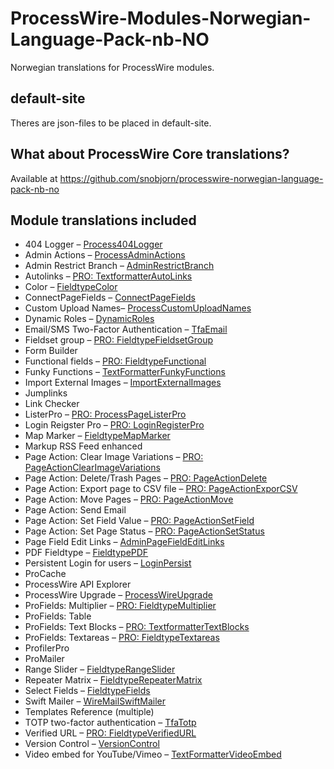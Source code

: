 # ProcessWire-Modules-Norwegian-Language-Pack-nb-NO
Norwegian translations for ProcessWire modules.

## default-site
Theres are json-files to be placed in default-site.

## What about ProcessWire Core translations?
Available at https://github.com/snobjorn/processwire-norwegian-language-pack-nb-no

## Module translations included
* 404 Logger – [Process404Logger](https://modules.processwire.com/modules/process404-logger/)
* Admin Actions – [ProcessAdminActions](https://modules.processwire.com/modules/process-admin-actions/)
* Admin Restrict Branch – [AdminRestrictBranch](https://modules.processwire.com/modules/admin-restrict-branch/)
* Autolinks – [PRO: TextformatterAutoLinks](https://processwire.com/talk/topic/6214-autolinks/)
* Color – [FieldtypeColor](https://modules.processwire.com/modules/fieldtype-color/)
* ConnectPageFields – [ConnectPageFields](https://processwire.com/modules/connect-page-fields/)
* Custom Upload Names– [ProcessCustomUploadNames](https://modules.processwire.com/modules/process-custom-upload-names/)
* Dynamic Roles – [DynamicRoles](https://github.com/ryancramerdesign/DynamicRoles)
* Email/SMS Two-Factor Authentication – [TfaEmail](https://modules.processwire.com/modules/tfa-email/)
* Fieldset group – [PRO: FieldtypeFieldsetGroup](https://processwire.com/talk/topic/6413-profields-download/)
* Form Builder
* Functional fields – [PRO: FieldtypeFunctional](https://processwire.com/talk/topic/6413-profields-download/)
* Funky Functions – [TextFormatterFunkyFunctions](https://github.com/blynx/TextformatterFunkyFunctions)
* Import External Images – [ImportExternalImages](https://modules.processwire.com/modules/import-external-images/)
* Jumplinks
* Link Checker
* ListerPro – [PRO: ProcessPageListerPro](https://processwire.com/talk/topic/7793-listerpro-latest-version-download/)
* Login Reigster Pro – [PRO: LoginRegisterPro](https://processwire.com/talk/forum/51-loginregisterpro-support/)
* Map Marker – [FieldtypeMapMarker](https://processwire.com/modules/fieldtype-map-marker/)
* Markup RSS Feed enhanced
* Page Action: Clear Image Variations – [PRO: PageActionClearImageVariations](https://processwire.com/talk/topic/20471-listerpro-page-action-clear-image-variations/)
* Page Action: Delete/Trash Pages – [PRO: PageActionDelete](https://processwire.com/talk/topic/7893-listerpro-page-action-deletetrash-pages/)
* Page Action: Export page to CSV file – [PRO: PageActionExporCSV](https://processwire.com/talk/topic/7895-listerpro-page-action-export-pages-to-csv-file/)
* Page Action: Move Pages – [PRO: PageActionMove](https://processwire.com/talk/topic/7898-listerpro-page-action-move-pages/)
* Page Action: Send Email
* Page Action: Set Field Value – [PRO: PageActionSetField](https://processwire.com/talk/topic/7896-listerpro-page-action-set-field-value/)
* Page Action: Set Page Status – [PRO: PageActionSetStatus](https://processwire.com/talk/topic/7894-listerpro-page-action-set-page-status/)
* Page Field Edit Links – [AdminPageFieldEditLinks](https://modules.processwire.com/modules/admin-page-field-edit-links/)
* PDF Fieldtype – [FieldtypePDF](https://modules.processwire.com/modules/fieldtype-pdf/)
* Persistent Login for users – [LoginPersist](https://modules.processwire.com/modules/login-persist/)
* ProCache
* ProcessWire API Explorer
* ProcessWire Upgrade – [ProcessWireUpgrade](https://modules.processwire.com/modules/process-wire-upgrade/)
* ProFields: Multiplier – [PRO: FieldtypeMultiplier](https://processwire.com/talk/forum/45-multiplier/)
* ProFields: Table
* ProFields: Text Blocks – [PRO: TextformatterTextBlocks](https://processwire.com/talk/forum/46-autolinks-text-blocks-textformatters/)
* ProFields: Textareas – [PRO: FieldtypeTextareas](https://processwire.com/talk/forum/44-textareas/)
* ProfilerPro
* ProMailer
* Range Slider – [FieldtypeRangeSlider](https://modules.processwire.com/modules/range-slider/)
* Repeater Matrix – [FieldtypeRepeaterMatrix](https://processwire.com/talk/forum/43-repeater-matrix/)
* Select Fields – [FieldtypeFields](https://processwire.com/modules/fieldtype-fields/)
* Swift Mailer – [WireMailSwiftMailer](https://modules.processwire.com/modules/wire-mail-swift-mailer/)
* Templates Reference (multiple)
* TOTP two-factor authentication – [TfaTotp](https://modules.processwire.com/modules/tfa-totp/)
* Verified URL – [PRO: FieldtypeVerifiedURL](https://processwire.com/talk/topic/6413-profields-download/)
* Version Control – [VersionControl](https://modules.processwire.com/modules/version-control/)
* Video embed for YouTube/Vimeo – [TextFormatterVideoEmbed](https://modules.processwire.com/modules/textformatter-video-embed/)